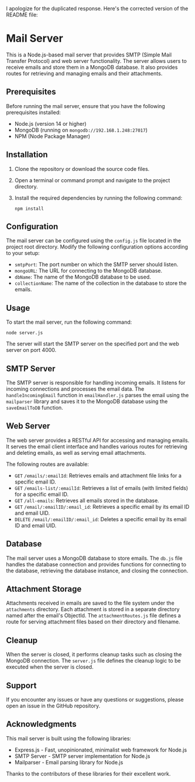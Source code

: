I apologize for the duplicated response. Here's the corrected version of the README file:

# Mail Server

This is a Node.js-based mail server that provides SMTP (Simple Mail Transfer Protocol) and web server functionality. The server allows users to receive emails and store them in a MongoDB database. It also provides routes for retrieving and managing emails and their attachments.

## Prerequisites

Before running the mail server, ensure that you have the following prerequisites installed:

- Node.js (version 14 or higher)
- MongoDB (running on `mongodb://192.168.1.248:27017`)
- NPM (Node Package Manager)

## Installation

1. Clone the repository or download the source code files.

2. Open a terminal or command prompt and navigate to the project directory.

3. Install the required dependencies by running the following command:

   ```shell
   npm install
   ```

## Configuration

The mail server can be configured using the `config.js` file located in the project root directory. Modify the following configuration options according to your setup:

- `smtpPort`: The port number on which the SMTP server should listen.
- `mongoURL`: The URL for connecting to the MongoDB database.
- `dbName`: The name of the MongoDB database to be used.
- `collectionName`: The name of the collection in the database to store the emails.

## Usage

To start the mail server, run the following command:

```shell
node server.js
```

The server will start the SMTP server on the specified port and the web server on port 4000.

## SMTP Server

The SMTP server is responsible for handling incoming emails. It listens for incoming connections and processes the email data. The `handleIncomingEmail` function in `emailHandler.js` parses the email using the `mailparser` library and saves it to the MongoDB database using the `saveEmailToDB` function.

## Web Server

The web server provides a RESTful API for accessing and managing emails. It serves the email client interface and handles various routes for retrieving and deleting emails, as well as serving email attachments.

The following routes are available:

- `GET` `/emails/:emailId`: Retrieves emails and attachment file links for a specific email ID.
- `GET` `/emails-list/:emailId`: Retrieves a list of emails (with limited fields) for a specific email ID.
- `GET` `/all-emails`: Retrieves all emails stored in the database.
- `GET` `/email/:emailID/:email_id`: Retrieves a specific email by its email ID and email UID.
- `DELETE` `/email/:emailID/:email_id`: Deletes a specific email by its email ID and email UID.

## Database

The mail server uses a MongoDB database to store emails. The `db.js` file handles the database connection and provides functions for connecting to the database, retrieving the database instance, and closing the connection.

## Attachment Storage

Attachments received in emails are saved to the file system under the `attachments` directory. Each attachment is stored in a separate directory named after the email's ObjectId. The `attachmentRoutes.js` file defines a route for serving attachment files based on their directory and filename.

## Cleanup

When the server is closed, it performs cleanup tasks such as closing the MongoDB connection. The `server.js` file defines the cleanup logic to be executed when the server is closed.

## Support

If you encounter any issues or have any questions or suggestions, please open an issue in the GitHub repository.

## Acknowledgments

This mail server is built using the following libraries:

- Express.js - Fast, unopinionated, minimalist web framework for Node.js
- SMTP Server - SMTP server implementation for Node.js
- Mailparser - Email parsing library for Node.js

Thanks to the contributors of these libraries for their excellent work.
